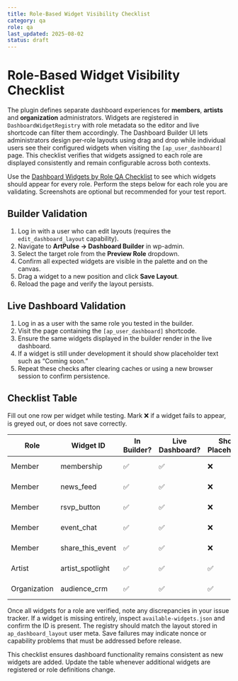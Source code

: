 ```yaml
---
title: Role-Based Widget Visibility Checklist
category: qa
role: qa
last_updated: 2025-08-02
status: draft
---
```


# Role-Based Widget Visibility Checklist

The plugin defines separate dashboard experiences for **members**, **artists** and **organization** administrators. Widgets are registered in `DashboardWidgetRegistry` with role metadata so the editor and live shortcode can filter them accordingly. The Dashboard Builder UI lets administrators design per‑role layouts using drag and drop while individual users see their configured widgets when visiting the `[ap_user_dashboard]` page. This checklist verifies that widgets assigned to each role are displayed consistently and remain configurable across both contexts.

Use the [Dashboard Widgets by Role QA Checklist](dashboard-widgets-by-role.md) to see which widgets should appear for every role. Perform the steps below for each role you are validating. Screenshots are optional but recommended for your test report.

## Builder Validation
1. Log in with a user who can edit layouts (requires the `edit_dashboard_layout` capability).
2. Navigate to **ArtPulse → Dashboard Builder** in wp-admin.
3. Select the target role from the **Preview Role** dropdown.
4. Confirm all expected widgets are visible in the palette and on the canvas.
5. Drag a widget to a new position and click **Save Layout**.
6. Reload the page and verify the layout persists.

## Live Dashboard Validation
1. Log in as a user with the same role you tested in the builder.
2. Visit the page containing the `[ap_user_dashboard]` shortcode.
3. Ensure the same widgets displayed in the builder render in the live dashboard.
4. If a widget is still under development it should show placeholder text such as “Coming soon.”
5. Repeat these checks after clearing caches or using a new browser session to confirm persistence.

## Checklist Table
Fill out one row per widget while testing. Mark ❌ if a widget fails to appear, is greyed out, or does not save correctly.

| Role | Widget ID | In Builder? | Live Dashboard? | Shows Placeholder? | Notes |
|------|-----------|-------------|-----------------|--------------------|-------|
| Member | membership | ✅ | ✅ | ❌ | Fully implemented |
| Member | news_feed | ✅ | ✅ | ❌ | Fully implemented |
| Member | rsvp_button | ✅ | ✅ | ❌ | Implemented via JS widget |
| Member | event_chat | ✅ | ✅ | ❌ | Implemented via JS widget |
| Member | share_this_event | ✅ | ✅ | ❌ | Implemented via JS widget |
| Artist | artist_spotlight | ✅ | ✅ | ✅ | Implementation pending |
| Organization | audience_crm | ✅ | ✅ | ✅ | Placeholder shown |

Once all widgets for a role are verified, note any discrepancies in your issue tracker. If a widget is missing entirely, inspect `available-widgets.json` and confirm the ID is present. The registry should match the layout stored in `ap_dashboard_layout` user meta. Save failures may indicate nonce or capability problems that must be addressed before release.

This checklist ensures dashboard functionality remains consistent as new widgets are added. Update the table whenever additional widgets are registered or role definitions change.

